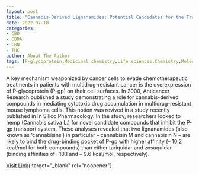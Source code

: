 ```yaml
---
layout: post
title: "Cannabis-Derived Lignanamides: Potential Candidates for the Treatment of Multidrug-Resistant Cancers"
date: 2022-07-18
categories:
- CBD
- CBDA
- CBN
- THC
author: About The Author
tags: [P-glycoprotein,Medicinal chemistry,Life sciences,Chemistry,Molecular biology,Biology,Cell biology,Biotechnology,Biochemistry,Pharmacology,Medical specialties]
---
```



A key mechanism weaponized by cancer cells to evade chemotherapeutic treatments in patients with multidrug-resistant cancer is the overexpression of P-glycoprotein (P-gp) on their cell surfaces. In 2000, Anticancer Research published a study demonstrating a role for cannabis-derived compounds in mediating cytotoxic drug accumulation in multidrug-resistant mouse lymphoma cells. This notion was revived in a study recently published in In Silico Pharmacology. In the study, researchers looked to hemp (Cannabis sativa L.) for novel candidate compounds that inhibit the P-gp transport system. These analyses revealed that two lignanamides (also known as ‘cannabisins’) in particular – cannabisin M and cannabisin N – are likely to bind the drug-binding pocket of P-gp with higher affinity (– 10.2 kcal/mol for both compounds) than either tariquidar and zosuquidar (binding affinities of –10.1 and – 9.6 kcal/mol, respectively).

[Visit Link](https://www.labroots.com/trending/cannabis-sciences/22231/cannabis-derived-lignanamides-potential-candidates-treatment-multidrug-resistant-cancers-2){:target="_blank" rel="noopener"}



